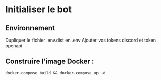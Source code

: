 # Initialiser le bot

## Environnement

Dupliquer le fichier .env.dist en .env
Ajouter vos tokens discord et token openapi

## Construire l'image Docker :

```
docker-compose build && docker-compose up -d
```

